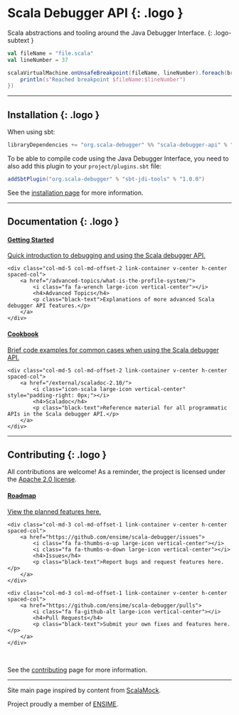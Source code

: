 # Scala Debugger API {: .logo }

Scala abstractions and tooling around the Java Debugger Interface.
{: .logo-subtext }

```scala
val fileName = "file.scala"
val lineNumber = 37

scalaVirtualMachine.onUnsafeBreakpoint(fileName, lineNumber).foreach(breakpointEvent => {
    println(s"Reached breakpoint $fileName:$lineNumber")
})
```

---

## <i class="fa fa-laptop large-icon vertical-center"></i> Installation {: .logo }

When using sbt:

```scala
libraryDependencies += "org.scala-debugger" %% "scala-debugger-api" % "1.0.0"
```

To be able to compile code using the Java Debugger Interface, you need to also
add this plugin to your `project/plugins.sbt` file:

```scala
addSbtPlugin("org.scala-debugger" % "sbt-jdi-tools" % "1.0.0")
```

See the [installation page][installation] for more information.

---

## <i class="fa fa-gears large-icon vertical-center"></i> Documentation {: .logo }

<div class="row flex-container flex-container-center">
    <div class="col-md-5 link-container v-center h-center spaced-col">
        <a href="/getting-started/what-is-a-debugger/">
            <i class="fa fa-play-circle-o large-icon vertical-center"></i>
            <h4>Getting Started</h4>
            <p class="black-text">Quick introduction to debugging and using the Scala debugger API.</p>
        </a>
    </div>

    <div class="col-md-5 col-md-offset-2 link-container v-center h-center spaced-col">
        <a href="/advanced-topics/what-is-the-profile-system/">
            <i class="fa fa-wrench large-icon vertical-center"></i>
            <h4>Advanced Topics</h4>
            <p class="black-text">Explanations of more advanced Scala debugger API features.</p>
        </a>
    </div>
</div>

<div class="row flex-container flex-container-center">
    <div class="col-md-5 link-container v-center h-center spaced-col">
        <a href="/cookbook/creating-a-launching-debugger/">
            <i class="fa fa-book large-icon vertical-center"></i>
            <h4>Cookbook</h4>
            <p class="black-text">Brief code examples for common cases when using the Scala debugger API.</p>
        </a>
    </div>

    <div class="col-md-5 col-md-offset-2 link-container v-center h-center spaced-col">
        <a href="/external/scaladoc-2.10/">
            <i class="icon-scala large-icon vertical-center" style="padding-right: 0px;"></i>
            <h4>Scaladoc</h4>
            <p class="black-text">Reference material for all programmatic APIs in the Scala debugger API.</p>
        </a>
    </div>
</div>

---

## <i class="fa fa-group large-icon vertical-center"></i> Contributing {: .logo }

All contributions are welcome! As a reminder, the project is licensed under the
[Apache 2.0 license][license].

<div class="row flex-container flex-container-center">
    <div class="col-md-3 link-container v-center h-center spaced-col">
        <a href="/about/roadmap/">
            <i class="fa fa-road large-icon vertical-center"></i>
            <h4>Roadmap</h4>
            <p class="black-text">View the planned features here.</p>
        </a>
    </div>

    <div class="col-md-3 col-md-offset-1 link-container v-center h-center spaced-col">
        <a href="https://github.com/ensime/scala-debugger/issues">
            <i class="fa fa-thumbs-o-up large-icon vertical-center"></i>
            <i class="fa fa-thumbs-o-down large-icon vertical-center"></i>
            <h4>Issues</h4>
            <p class="black-text">Report bugs and request features here.</p>
        </a>
    </div>

    <div class="col-md-3 col-md-offset-1 link-container v-center h-center spaced-col">
        <a href="https://github.com/ensime/scala-debugger/pulls">
            <i class="fa fa-github-alt large-icon vertical-center"></i>
            <h4>Pull Requests</h4>
            <p class="black-text">Submit your own fixes and features here.</p>
        </a>
    </div>
</div>

<br />

See the [contributing][contributing] page for more information.

---

<div class="h-center">
    <p>Site main page inspired by content from <a href="http://scalamock.org">ScalaMock</a>.</p>
    <p>Project proudly a member of <a href="https://github.com/ensime">ENSIME</a>.</p>
</div>

[installation]: /getting-started/installation/
[license]: https://www.apache.org/licenses/LICENSE-2.0
[contributing]: /about/contributing/


